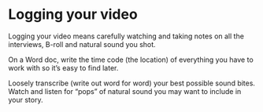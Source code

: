 # Logging your video

Logging your video means carefully watching and taking notes on all the interviews, B-roll and natural sound you shot.

On a Word doc, write the time code \(the location\) of everything you have to work with so it’s easy to find later.

Loosely transcribe \(write out word for word\) your best possible sound bites. Watch and listen for “pops” of natural sound you may want to include in your story.

